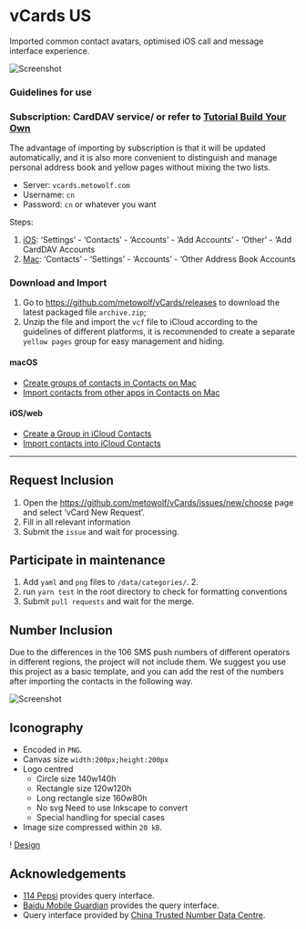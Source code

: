 vCards US
=====

Imported common contact avatars, optimised iOS call and message interface experience.

![Screenshot](https://user-images.githubusercontent.com/2666735/59692672-0b6bdf00-9218-11e9-881e-5856e263f3aa.png)

### Guidelines for use

### Subscription: CardDAV service/ or refer to [Tutorial Build Your Own](https://github.com/metowolf/vCards/issues/208)
The advantage of importing by subscription is that it will be updated automatically, and it is also more convenient to distinguish and manage personal address book and yellow pages without mixing the two lists.

 - Server: `vcards.metowolf.com`
 - Username: `cn`
 - Password: `cn` or whatever you want

Steps:
1. [iOS](https://support.apple.com/zh-sg/guide/iphone/ipha0d932e96/ios): ‘Settings’ - ‘Contacts’ - ‘Accounts’ - ‘Add Accounts’ - ‘Other’ - ‘Add CardDAV Accounts
2. [Mac](https://support.apple.com/zh-cn/guide/contacts/adrb7e5aaa2a/mac): ‘Contacts’ - ‘Settings’ - ‘Accounts’ - ‘Other Address Book Accounts

### Download and Import

1. Go to https://github.com/metowolf/vCards/releases to download the latest packaged file `archive.zip`;
2. Unzip the file and import the `vcf` file to iCloud according to the guidelines of different platforms, it is recommended to create a separate `yellow pages` group for easy management and hiding.

#### macOS
 - [Create groups of contacts in Contacts on Mac](https://support.apple.com/zh-cn/guide/contacts/adrb3280fe91/12.0/mac/10.14)
 - [Import contacts from other apps in Contacts on Mac](https://support.apple.com/zh-cn/guide/contacts/adrbk1457/mac)

#### iOS/web
 - [Create a Group in iCloud Contacts](https://support.apple.com/kb/PH2667?locale=zh_CN)
 - [Import contacts into iCloud Contacts](https://support.apple.com/kb/ph3605?locale=zh_CN)

----

## Request Inclusion

 1. Open the https://github.com/metowolf/vCards/issues/new/choose page and select ‘vCard New Request’.
 2. Fill in all relevant information
 3. Submit the `issue` and wait for processing.

## Participate in maintenance

 1. Add `yaml` and `png` files to `/data/categories/`. 2.
 2. run `yarn test` in the root directory to check for formatting conventions
 3. Submit `pull requests` and wait for the merge.

## Number Inclusion

Due to the differences in the 106 SMS push numbers of different operators in different regions, the project will not include them. We suggest you use this project as a basic template, and you can add the rest of the numbers after importing the contacts in the following way.

![Screenshot](https://user-images.githubusercontent.com/2666735/59747105-ccd33480-92aa-11e9-90e0-93f295dcb504.png)


## Iconography

 - Encoded in `PNG`.
 - Canvas size `width:200px;height:200px`
 - Logo centred
   - Circle size 140w140h
   - Rectangle size 120w120h
   - Long rectangle size 160w80h
   - No svg Need to use Inkscape to convert
   - Special handling for special cases
 - Image size compressed within `20 kB`.

! [Design](https://user-images.githubusercontent.com/2666735/60966995-224fae00-a34c-11e9-970c-ea5fa15186c6.png)

## Acknowledgements

 - [114 Pepsi](http://www.114best.com/) provides query interface.
 - [Baidu Mobile Guardian](https://haoma.baidu.com/yellowPage) provides the query interface.
 - Query interface provided by [China Trusted Number Data Centre](https://www.kexinhaoma.org/).
